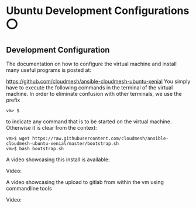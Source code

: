  Ubuntu Development Configurations :o:
======================================

Development Configuration
-------------------------

The documentation on how to configure the virtual machine and install
many useful programs is posted at:

<https://github.com/cloudmesh/ansible-cloudmesh-ubuntu-xenial>
You simply have to execute the following commands in the terminal of the
virtual machine. In order to eliminate confusion with other terminals,
we use the prefix

    vm> $ 

to indicate any command that is to be started on the virtual machine.
Otherwise it is clear from the context:

    vm>$ wget https://raw.githubusercontent.com/cloudmesh/ansible-cloudmesh-ubuntu-xenial/master/bootstrap.sh
    vm>$ bash bootstrap.sh

A video showcasing this install is available:

Video:

A video showcasing the upload to gitlab from within the vm using
commandline tools

Video:
